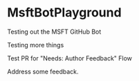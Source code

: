 # MsftBotPlayground
Testing out the MSFT GitHub Bot

Testing more things

Test PR for "Needs: Author Feedback" Flow

Address some feedback.
